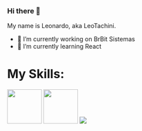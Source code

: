 ### Hi there 👋
My name is Leonardo, aka LeoTachini.

- 🔭 I’m currently working on BrBit Sistemas
- 🌱 I’m currently learning React
<!--
**leotachini/leotachini** is a ✨ _special_ ✨ repository because its `README.md` (this file) appears on your GitHub profile.

Here are some ideas to get you started:

- 🔭 I’m currently working on BrBit Sistemas
- 🌱 I’m currently learning React
- 👯 I’m looking to collaborate on ...
- 🤔 I’m looking for help with ...
- 💬 Ask me about ...
- 📫 How to reach me: ...
- 😄 Pronouns: ...
- ⚡ Fun fact: ...
-->
<div>
<h1>My Skills:</h1>
<img style="width:80px;height:80px;" src="https://github.com/leotachini/leotachini/assets/96491016/2218a2b3-7104-4b3e-a112-cbacef556296"></img>
<img style="width:80px;height:80px;" src="https://github.com/leotachini/leotachini/assets/96491016/2d7929f4-ab70-4dae-8502-8c590fe97327"></img>
<img src="https://github.com/leotachini/leotachini/assets/96491016/abf88ff8-a7e7-4526-b67b-68da1b1e5e7e"></img>



</div>
<!--colocar api pokemon aleatorio-->
